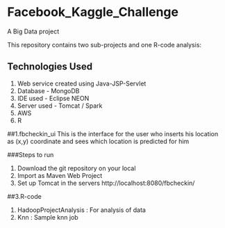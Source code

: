 # Facebook_Kaggle_Challenge
A Big Data project


This repository contains two sub-projects and one R-code analysis:
## Technologies Used 
1. Web service created using Java-JSP-Servlet
2. Database - MongoDB
3. IDE used - Eclipse NEON
4. Server used - Tomcat  / Spark
6. AWS
5. R


##1.fbcheckin_ui
This is the interface for the user who inserts his location as (x,y) coordinate and sees which location is predicted for him



###Steps to run
1. Download the git repository on your local
2. Import as Maven Web Project
3. Set up Tomcat in the servers
http://localhost:8080/fbcheckin/

##3.R-code
1. HadoopProjectAnalysis : For analysis of data
2. Knn : Sample knn job 